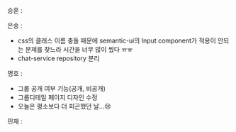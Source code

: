 승훈 :

은송 :
- css의 클래스 이름 충돌 때문에 semantic-ui의 Input component가 적용이 안되는 문제를 찾느라 시간을 너무 많이 썼다 ㅠㅠ
- chat-service repository 분리

명호 :  
- 그룹 공개 여부 기능(공개, 비공개)
- 그룹디테일 페이지 디자인 수정
- 오늘은 평소보다 더 피곤했던 날...😢

민재 :
